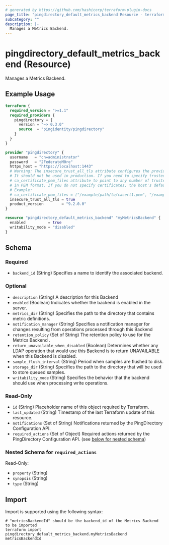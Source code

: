 ```yaml
---
# generated by https://github.com/hashicorp/terraform-plugin-docs
page_title: "pingdirectory_default_metrics_backend Resource - terraform-provider-pingdirectory"
subcategory: ""
description: |-
  Manages a Metrics Backend.
---
```


# pingdirectory_default_metrics_backend (Resource)

Manages a Metrics Backend.

## Example Usage

```terraform
terraform {
  required_version = ">=1.1"
  required_providers {
    pingdirectory = {
      version = "~> 0.3.0"
      source  = "pingidentity/pingdirectory"
    }
  }
}

provider "pingdirectory" {
  username   = "cn=administrator"
  password   = "2FederateM0re"
  https_host = "https://localhost:1443"
  # Warning: The insecure_trust_all_tls attribute configures the provider to trust any certificate presented by the PingDirectory server.
  # It should not be used in production. If you need to specify trusted CA certificates, use the
  # ca_certificate_pem_files attribute to point to any number of trusted CA certificate files
  # in PEM format. If you do not specify certificates, the host's default root CA set will be used.
  # Example:
  # ca_certificate_pem_files = ["/example/path/to/cacert1.pem", "/example/path/to/cacert2.pem"]
  insecure_trust_all_tls = true
  product_version        = "9.2.0.0"
}

resource "pingdirectory_default_metrics_backend" "myMetricsBackend" {
  enabled          = true
  writability_mode = "disabled"
}
```

<!-- schema generated by tfplugindocs -->
## Schema

### Required

- `backend_id` (String) Specifies a name to identify the associated backend.

### Optional

- `description` (String) A description for this Backend
- `enabled` (Boolean) Indicates whether the backend is enabled in the server.
- `metrics_dir` (String) Specifies the path to the directory that contains metric definitions.
- `notification_manager` (String) Specifies a notification manager for changes resulting from operations processed through this Backend
- `retention_policy` (Set of String) The retention policy to use for the Metrics Backend .
- `return_unavailable_when_disabled` (Boolean) Determines whether any LDAP operation that would use this Backend is to return UNAVAILABLE when this Backend is disabled.
- `sample_flush_interval` (String) Period when samples are flushed to disk.
- `storage_dir` (String) Specifies the path to the directory that will be used to store queued samples.
- `writability_mode` (String) Specifies the behavior that the backend should use when processing write operations.

### Read-Only

- `id` (String) Placeholder name of this object required by Terraform.
- `last_updated` (String) Timestamp of the last Terraform update of this resource.
- `notifications` (Set of String) Notifications returned by the PingDirectory Configuration API.
- `required_actions` (Set of Object) Required actions returned by the PingDirectory Configuration API. (see [below for nested schema](#nestedatt--required_actions))

<a id="nestedatt--required_actions"></a>
### Nested Schema for `required_actions`

Read-Only:

- `property` (String)
- `synopsis` (String)
- `type` (String)

## Import

Import is supported using the following syntax:

```shell
# "metricsBackendId" should be the backend_id of the Metrics Backend to be imported
terraform import pingdirectory_default_metrics_backend.myMetricsBackend metricsBackendId
```

